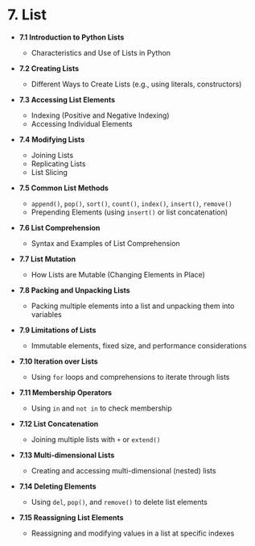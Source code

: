 # 7. List
 
- **7.1 Introduction to Python Lists**
  - Characteristics and Use of Lists in Python

- **7.2 Creating Lists**
  - Different Ways to Create Lists (e.g., using literals, constructors)

- **7.3 Accessing List Elements**
  - Indexing (Positive and Negative Indexing)
  - Accessing Individual Elements

- **7.4 Modifying Lists**
  - Joining Lists
  - Replicating Lists
  - List Slicing

- **7.5 Common List Methods**
  - `append()`, `pop()`, `sort()`, `count()`, `index()`, `insert()`, `remove()`
  - Prepending Elements (using `insert()` or list concatenation)

- **7.6 List Comprehension**
  - Syntax and Examples of List Comprehension

- **7.7 List Mutation**
  - How Lists are Mutable (Changing Elements in Place)

- **7.8 Packing and Unpacking Lists**
  - Packing multiple elements into a list and unpacking them into variables

- **7.9 Limitations of Lists**
  - Immutable elements, fixed size, and performance considerations

- **7.10 Iteration over Lists**
  - Using `for` loops and comprehensions to iterate through lists

- **7.11 Membership Operators**
  - Using `in` and `not in` to check membership

- **7.12 List Concatenation**
  - Joining multiple lists with `+` or `extend()`

- **7.13 Multi-dimensional Lists**
  - Creating and accessing multi-dimensional (nested) lists

- **7.14 Deleting Elements**
  - Using `del`, `pop()`, and `remove()` to delete list elements

- **7.15 Reassigning List Elements**
  - Reassigning and modifying values in a list at specific indexes

